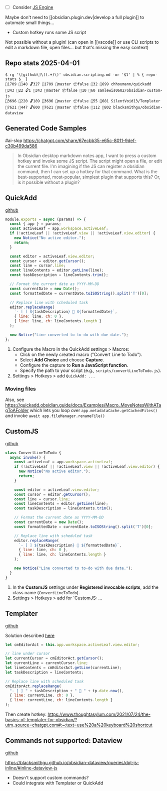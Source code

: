 - [ ] Consider [JS Engine](https://www.moritzjung.dev/obsidian-js-engine-plugin-docs/)

Maybe don't need to [[obsidian.plugin.dev|develop a full plugin]] to automate small things... 
- Custom hotkey runs some JS script

Not possible without a plugin!
(can open in [[vscode]] or use CLI scripts to edit a markdown file, open files... but that's missing the easy context)

## Repo stats 2025-04-01
```pwsh
$ rg '\[github\]\((.+)\)' obsidian.scripting.md -or '$1' | % { repo-stats $_ }
🌟1709 🍴148 🔓327 👀1709 🔖master 📦false 👥32 📌699 chhoumann/quickadd
🌟343 🍴22 🔓1 👀343 🔖master 📦false 👥10 📌60 samlewis0602/obsidian-custom-js
🌟3696 🍴220 🔓189 👀3696 🔖master 📦false 👥55 📌681 SilentVoid13/Templater
🌟7621 🍴447 🔓600 👀7621 🔖master 📦false 👥112 📌802 blacksmithgu/obsidian-dataview
```
## Generated Code Samples
#ai-slop https://chatgpt.com/share/67ecbb35-e65c-8011-9def-c30b499da586
>In Obsidian desktop markdown notes app, I want to press a custom hotkey and invoke some JS script. The script might open a file, or edit the current file. I'm imagining if the JS can register a obsidian command, then I can set up a hotkey for that command.
>What is the best-supported, most-popular, simplest plugin that supports this? Or, is it possible without a plugin?
## QuickAdd
[github](https://github.com/chhoumann/quickadd)
```js
module.exports = async (params) => {
  const { app } = params;
  const activeLeaf = app.workspace.activeLeaf;
  if (!activeLeaf || !activeLeaf.view || !activeLeaf.view.editor) {
    new Notice("No active editor.");
    return;
  }

  const editor = activeLeaf.view.editor;
  const cursor = editor.getCursor();
  const line = cursor.line;
  const lineContents = editor.getLine(line);
  const taskDescription = lineContents.trim();

  // Format the current date as YYYY-MM-DD
  const currentDate = new Date();
  const formattedDate = currentDate.toISOString().split('T')[0];

  // Replace line with scheduled task
  editor.replaceRange(
    `- [ ] ${taskDescription} 📅 ${formattedDate}`,
    { line: line, ch: 0 },
    { line: line, ch: lineContents.length }
  );

  new Notice("Line converted to to-do with due date.");
};
```
1. Configure the Macro in the QuickAdd settings > Macros:​
    - Click on the newly created macro ("Convert Line to Todo").​
    - Select **Add Choice** and choose **Capture**.​
    - Configure the capture to **Run a JavaScript function**.​
    - Specify the path to your script (e.g., `scripts/convertLineToTodo.js`).​
2. Settings > Hotkeys > add `QuickAdd: ...`

### Moving files
Also, see https://quickadd.obsidian.guide/docs/Examples/Macro_MoveNotesWithATagToAFolder which lets you loop over `app.metadataCache.getCachedFiles()` and invoke `await app.fileManager.renameFile()`
## CustomJS
[github](https://github.com/samlewis0602/obsidian-custom-js)

```js
class ConvertLineToTodo {
  async invoke() {
    const activeLeaf = app.workspace.activeLeaf;
    if (!activeLeaf || !activeLeaf.view || !activeLeaf.view.editor) {
      new Notice("No active editor.");
      return;
    }

    const editor = activeLeaf.view.editor;
    const cursor = editor.getCursor();
    const line = cursor.line;
    const lineContents = editor.getLine(line);
    const taskDescription = lineContents.trim();

    // Format the current date as YYYY-MM-DD
    const currentDate = new Date();
    const formattedDate = currentDate.toISOString().split('T')[0];

    // Replace line with scheduled task
    editor.replaceRange(
      `- [ ] ${taskDescription} 📅 ${formattedDate}`,
      { line: line, ch: 0 },
      { line: line, ch: lineContents.length }
    );

    new Notice("Line converted to to-do with due date.");
  }
}

```
1. In the **CustomJS** settings under **Registered invocable scripts**, add the class name (`ConvertLineToTodo`).​
2. Settings > Hotkeys > add for `CustomJS: ...
## Templater
[github](https://github.com/SilentVoid13/Templater)

Solution described [here](https://www.reddit.com/r/ObsidianMD/comments/uf4t82/templater_script_to_convert_current_line_to_a/?utm_source=chatgpt.com)
```js
let cmEditorAct = this.app.workspace.activeLeaf.view.editor;

// line under cursor
let currentCursor = cmEditorAct.getCursor();
let currentLine = currentCursor.line;
let lineContents = cmEditorAct.getLine(currentLine);
let taskDescription = lineContents;

// Replace line with scheduled task
cmEditorAct.replaceRange(
  "- [ ] " + taskDescription + " 📅 " + tp.date.now(),
  { line: currentLine, ch: 0 },
  { line: currentLine, ch: lineContents.length }
);
```
Then create hotkey: https://www.thoughtasylum.com/2021/07/24/the-basics-of-templater-for-obsidian/?utm_source=chatgpt.com#:~:text=use%20a%20keyboard%20shortcut
## Commands not supported: Dataview
[github](https://github.com/blacksmithgu/obsidian-dataview)

https://blacksmithgu.github.io/obsidian-dataview/queries/dql-js-inline/#inline-dataview-js
- Doesn't support custom commands?
- Could integrate with Templater or QuickAdd


